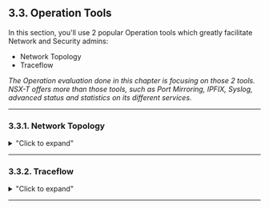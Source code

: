 
## 3.3. Operation Tools

In this section, you'll use 2 popular Operation tools which greatly facilitate Network and Security admins:
  - Network Topology
  - Traceflow

*The Operation evaluation done in this chapter is focusing on those 2 tools.  
NSX-T offers more than those tools, such as Port Mirroring, IPFIX, Syslog, advanced status and statistics on its different services.*


---

### 3.3.1. Network Topology

<details>
<summary>"Click to expand"</summary>

What has been created so far is the following logical topology:
<p align="center">
  <img width=50% height=50% src="/docs/assets/Graphics/3.3.LogicalView.jpg"><br>
</p>  

NSX offers a graphical representation of its network topology.
- **Log on NSX-T Manager UI.**  
In a browser: https://192.168.50.5/.  
  <p align="center">
    <img width=85% height=85% src="/docs/assets/Graphics/2.3.step1.jpg">
  </p>  

- **Display the NSX Network Topology.**  
Under "Networking - Network Topology".  
<p align="center">
  <img width=85% height=85% src="/docs/assets/Graphics/3.3.1.step1.jpg"><br>
</p>  

- **And specific Network elements, such as T0 information.**  
  <p align="center">
    <img width=85% height=85% src="/docs/assets/Graphics/3.3.1.step2.jpg"><br>
  </p>  

</details>


---

### 3.3.2. Traceflow

<details>
<summary>"Click to expand"</summary>

Traceflow allows you to inject a packet into the network and monitor its flow across the network.  
Traceflow allows you to identify the path a packet takes to reach its destination or, conversely, where a packet is dropped along the way.  
Each entity reports the packet handling on input and output, so you can determine whether issues occur when receiving a packet or when forwarding the packet.

- **Check the Traceflow from VM3 HTTP to VM7.**  
<details>
<summary>"Click to expand"</summary>  

Under "Plan & Troubleshoot - Traceflow",  
select the Source "LS1.1-VM3",  
to Destination "LS2.1-VM7",  
Protocol Type "TCP" with Source Port = "5000" to Destination Port = "80".   
<p align="center">
  <img width=85% height=85% src="/docs/assets/Graphics/3.3.2.step1.jpg"><br>
</p>  
And click "Trace".  

You can follow the path through the different Logical NSX Routing + Security elements on the top half of the screen.  
<p align="center">
  <img width=85% height=85% src="/docs/assets/Graphics/3.3.2.step2.jpg"><br>
</p>  
  
You can also follow each step of the different NSX elements on the bottom half of the screen (and on which device it's running).  
<p align="center">
  <img width=85% height=85% src="/docs/assets/Graphics/3.3.2.step3.jpg"><br>
</p>  
  
*Note: Worth nothing even if that traffic is routed, it actually does not leave the ESXi1 (192.168.50.21) thanks to the power of NSX service distribution :-)*

</details>


- **Check the Traceflow from VM3 HTTP to VM1.**  
<details>
<summary>"Click to expand"</summary>  

Under "Plan & Troubleshoot - Traceflow",  
select the Source "LS1.1-VM3",  
to Destination "VLANWeb-VM1",  
Protocol Type "TCP" with Source Port = "5000" to Destination Port = "80".  
<p align="center">
  <img width=85% height=85% src="/docs/assets/Graphics/3.3.2.step4.jpg"><br>
</p>  
And click "Trace".  
  
You can follow the path through the different Logical NSX Routing + Security elements on the top half of the screen.  
<p align="center">
  <img width=85% height=85% src="/docs/assets/Graphics/3.3.2.step2.jpg"><br>
</p>  
  
You can also follow each step of the different NSX elements on the bottom half of the screen (and on which device it's running).  
<p align="center">
  <img width=85% height=85% src="/docs/assets/Graphics/3.3.2.step3.jpg"><br>
</p>  
  
*Note: The traceflow tracks the different NSX elements up to it reaches the physical fabric, and ends there.*

</details>

</details>

---





